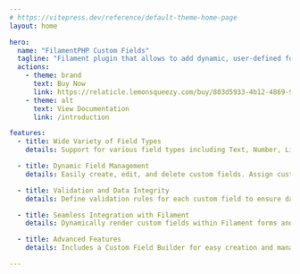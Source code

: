 ```yaml
---
# https://vitepress.dev/reference/default-theme-home-page
layout: home

hero:
  name: "FilamentPHP Custom Fields"
  tagline: "Filament plugin that allows to add dynamic, user-defined form fields, enhancing the customization and functionality of admin panels."
  actions:
    - theme: brand
      text: Buy Now
      link: https://relaticle.lemonsqueezy.com/buy/803d5933-4b12-4869-9d93-f96797339603
    - theme: alt
      text: View Documentation
      link: /introduction

features:
  - title: Wide Variety of Field Types
    details: Support for various field types including Text, Number, Link, Textarea, Currency, Date, and more. Additional field types to be added soon.

  - title: Dynamic Field Management
    details: Easily create, edit, and delete custom fields. Assign custom fields to any Filament resource and organize them using a drag-and-drop interface.

  - title: Validation and Data Integrity
    details: Define validation rules for each custom field to ensure data integrity and prevent invalid data submissions.

  - title: Seamless Integration with Filament
    details: Dynamically render custom fields within Filament forms and table views. Full support for dark mode and responsive design.

  - title: Advanced Features
    details: Includes a Custom Field Builder for easy creation and management. Supports multi-tenancy, tenant awareness, and is compatible with Filament's features.

---
```


